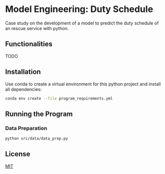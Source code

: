 Model Engineering: Duty Schedule
==============================================

Case study on the development of a model to predict the duty schedule of an rescue service with python.

## Functionalities

TODO

## Installation

Use conda to create a virtual environment for this python project and install all dependencies:

```bash
conda env create --file program_requirements.yml
```

## Running the Program

### Data Preparation

```bash
python src/data/data_prep.py
```

## License
[MIT](LICENSE)